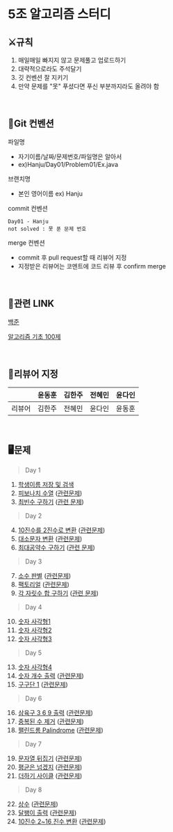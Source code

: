 # 5조 알고리즘 스터디

## ⚔규칙
1. 매일매일 빠지지 않고 문제풀고 업로드하기
2. 대략적으로라도 주석달기
3. 깃 컨벤션 잘 지키기
4. 만약 문제를 "못" 푸셨다면 푸신 부분까지라도 올려야 함

<br>

## 📄Git 컨벤션

파일명
- 자기이름/날짜/문제번호/파일명은 알아서
- ex)Hanju/Day01/Problem01/Ex.java

브랜치명
- 본인 영어이름 ex) Hanju

commit 컨벤션
```
Day01 - Hanju
not solved : 못 푼 문제 번호
```

merge 컨벤션
- commit 후 pull request할 때 리뷰어 지정
- 지정받은 리뷰어는 코멘트에 코드 리뷰 후 confirm merge

<br>
  
## 📘관련 LINK

[백준](https://www.acmicpc.net/)

[알고리즘 기초 100제](https://www.youtube.com/playlist?list=PLVoihNyHW4xkm_KJ8_N8X7F6EQP4uSRyR)

<br>

## 🧷리뷰어 지정
||윤동훈|김한주|전혜민|윤다인|
|---|---|---|---|---|
|리뷰어|김한주|전혜민|윤다인|윤동훈|
 
<br>

## 🖥문제
> Day 1
01. [학생이름 저장 및 검색](https://www.youtube.com/watch?v=w023dXv03nk&list=PLVoihNyHW4xkm_KJ8_N8X7F6EQP4uSRyR&index=2&t=671s)
02. [피보나치 수열](https://www.youtube.com/watch?v=WpzjpKt0lbc&list=PLVoihNyHW4xkm_KJ8_N8X7F6EQP4uSRyR&index=3) ([관련문제](https://www.acmicpc.net/problem/2747))
03. [최빈수 구하기](https://www.youtube.com/watch?v=C-HElAETJVo&list=PLVoihNyHW4xkm_KJ8_N8X7F6EQP4uSRyR&index=4) ([관련 문제](https://www.acmicpc.net/problem/2592))
> Day 2
04. [10진수를 2진수로 변환](https://www.youtube.com/watch?v=w023dXv03nk&list=PLVoihNyHW4xkm_KJ8_N8X7F6EQP4uSRyR&index=2&t=671s) ([관련문제](https://www.acmicpc.net/problem/10829))
05. [대소문자 변환](https://www.youtube.com/watch?v=DTEiENYVR14&list=PLVoihNyHW4xkm_KJ8_N8X7F6EQP4uSRyR&index=6) ([관련문제](https://www.acmicpc.net/problem/2744))
06. [최대공약수 구하기](https://www.youtube.com/watch?v=jdnGckTvZ64&list=PLVoihNyHW4xkm_KJ8_N8X7F6EQP4uSRyR&index=7) ([관련 문제](https://www.acmicpc.net/problem/2609))
> Day 3
07. [소수 판별](https://www.youtube.com/watch?v=CZOkPNGWpDA&list=PLVoihNyHW4xkm_KJ8_N8X7F6EQP4uSRyR&index=8) ([관련문제](https://www.acmicpc.net/problem/1978))
08. [팩토리얼](https://www.youtube.com/watch?v=7wIUlCM8v9k&list=PLVoihNyHW4xkm_KJ8_N8X7F6EQP4uSRyR&index=9) ([관련문제](https://www.acmicpc.net/problem/10872))
09. [각 자릿수 합 구하기](https://www.youtube.com/watch?v=RrjHOX1PF1A&list=PLVoihNyHW4xkm_KJ8_N8X7F6EQP4uSRyR&index=10) ([관련 문제](https://www.acmicpc.net/problem/11720))
> Day 4
10. [숫자 사각형1](https://www.youtube.com/watch?v=NldRYbDqgKw&list=PLVoihNyHW4xkm_KJ8_N8X7F6EQP4uSRyR&index=11)
11. [숫자 사각형2](https://www.youtube.com/watch?v=RAHfSfIFL1M&list=PLVoihNyHW4xkm_KJ8_N8X7F6EQP4uSRyR&index=12)
12. [숫자 사각형3](https://www.youtube.com/watch?v=omAFIdaREGg&list=PLVoihNyHW4xkm_KJ8_N8X7F6EQP4uSRyR&index=13)
> Day 5
13. [숫자 사각형4](https://www.youtube.com/watch?v=T_2P_JwESH8&list=PLVoihNyHW4xkm_KJ8_N8X7F6EQP4uSRyR&index=14&t=33s) 
14. [숫자 개수 출력](https://www.youtube.com/watch?v=-9Ne6s2dVH0&list=PLVoihNyHW4xkm_KJ8_N8X7F6EQP4uSRyR&index=15) ([관련문제](https://www.acmicpc.net/problem/10807))
15. [구구단 1](https://www.youtube.com/watch?v=gcjG-BMwI5s&list=PLVoihNyHW4xkm_KJ8_N8X7F6EQP4uSRyR&index=16) ([관련문제](https://www.acmicpc.net/problem/2739))
> Day 6
16. [삼육구 3 6 9 출력](https://www.youtube.com/watch?v=rXNm4YpPVNc&list=PLVoihNyHW4xkm_KJ8_N8X7F6EQP4uSRyR&index=21) ([관련문제](https://www.acmicpc.net/problem/17614))
17. [중복된 수 제거](https://www.youtube.com/watch?v=f7_eMzqIU70&list=PLVoihNyHW4xkm_KJ8_N8X7F6EQP4uSRyR&index=22) ([관련문제](https://www.acmicpc.net/problem/10815))
18. [팰린드롬 Palindrome](https://www.youtube.com/watch?v=gByou4ahmXs&list=PLVoihNyHW4xkm_KJ8_N8X7F6EQP4uSRyR&index=23) ([관련문제](https://www.acmicpc.net/problem/1259))
> Day 7
19. [문자열 뒤집기](https://www.youtube.com/watch?v=iYMY8bBnt2s&list=PLVoihNyHW4xkm_KJ8_N8X7F6EQP4uSRyR&index=24) ([관련문제](https://www.acmicpc.net/problem/10811))
20. [평균은 넘겠지](https://www.youtube.com/watch?v=2WDfsFITi5k&list=PLVoihNyHW4xkm_KJ8_N8X7F6EQP4uSRyR&index=25) ([관련문제](https://www.acmicpc.net/problem/4344))
21. [더하기 사이클](https://www.youtube.com/watch?v=fP1UTjZ_Yrw&list=PLVoihNyHW4xkm_KJ8_N8X7F6EQP4uSRyR&index=26) ([관련문제](https://www.acmicpc.net/problem/1110))
> Day 8
22. [상수](https://www.youtube.com/watch?v=DH18W_oII6U&list=PLVoihNyHW4xkm_KJ8_N8X7F6EQP4uSRyR&index=27&t=30s) ([관련문제](https://www.acmicpc.net/problem/2908))
23. [달팽이 출력](https://www.youtube.com/watch?v=8tjHHJEWkbA&list=PLVoihNyHW4xkm_KJ8_N8X7F6EQP4uSRyR&index=28) ([관련문제](https://www.acmicpc.net/problem/1913))
24. [10진수 2~16 진수 변환](https://www.youtube.com/watch?v=Hdr9eLWz_MU&list=PLVoihNyHW4xkm_KJ8_N8X7F6EQP4uSRyR&index=29) ([관련문제](https://www.acmicpc.net/problem/14915))
